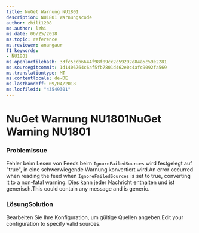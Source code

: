 ```yaml
---
title: NuGet Warnung NU1801
description: NU1801 Warnungscode
author: zhili1208
ms.author: lzhi
ms.date: 06/25/2018
ms.topic: reference
ms.reviewer: anangaur
f1_keywords:
- NU1801
ms.openlocfilehash: 33fc5ccb6644f98f09cc2c59292e84a5c59e2281
ms.sourcegitcommit: 1d1406764c6af5fb7801d462e0c4afc9092fa569
ms.translationtype: MT
ms.contentlocale: de-DE
ms.lasthandoff: 09/04/2018
ms.locfileid: "43549301"
---
```

# <a name="nuget-warning-nu1801"></a><span data-ttu-id="979af-103">NuGet Warnung NU1801</span><span class="sxs-lookup"><span data-stu-id="979af-103">NuGet Warning NU1801</span></span>

### <a name="issue"></a><span data-ttu-id="979af-104">Problem</span><span class="sxs-lookup"><span data-stu-id="979af-104">Issue</span></span>
<span data-ttu-id="979af-105">Fehler beim Lesen von Feeds beim `IgnoreFailedSources` wird festgelegt auf "true", in eine schwerwiegende Warnung konvertiert wird.</span><span class="sxs-lookup"><span data-stu-id="979af-105">An error occurred when reading the feed when `IgnoreFailedSources` is set to true, converting it to a non-fatal warning.</span></span> <span data-ttu-id="979af-106">Dies kann jeder Nachricht enthalten und ist generisch.</span><span class="sxs-lookup"><span data-stu-id="979af-106">This could contain any message and is generic.</span></span>

### <a name="solution"></a><span data-ttu-id="979af-107">Lösung</span><span class="sxs-lookup"><span data-stu-id="979af-107">Solution</span></span>
<span data-ttu-id="979af-108">Bearbeiten Sie Ihre Konfiguration, um gültige Quellen angeben.</span><span class="sxs-lookup"><span data-stu-id="979af-108">Edit your configuration to specify valid sources.</span></span>